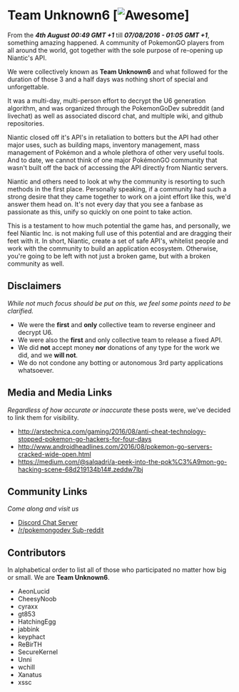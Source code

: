 # Team Unknown6 [![Awesome](https://cdn.rawgit.com/sindresorhus/awesome/d7305f38d29fed78fa85652e3a63e154dd8e8829/media/badge.svg)]

From the _**4th August 00:49 GMT +1**_ till _**07/08/2016 - 01:05 GMT +1**_, something amazing happened.
A community of PokemonGO players from all around the world, got together with the sole purpose of re-opening up Niantic's API.

We were collectively known as **Team Unknown6** and what followed for the duration of those 3 and a half days was nothing short of special and unforgettable.

It was a multi-day, multi-person effort to decrypt the U6 generation algorithm, and was organized through the PokemonGoDev subreddit (and livechat) as well as associated discord chat, and multiple wiki, and github repositories.

Niantic closed off it's API's in retaliation to botters but the API had other major uses, such as building maps, inventory management, mass management of Pokémon and a whole plethora of other very useful tools.
And to date, we cannot think of one major PokémonGO community that wasn't built off the back of accessing the API directly from Niantic servers.

Niantic and others need to look at why the community is resorting to such methods in the first place.
Personally speaking, if a community had such a strong desire that they came together to work on a joint effort like this, we'd answer them head on.
It's not every day that you see a fanbase as passionate as this, unify so quickly on one point to take action.

This is a testament to how much potential the game has, and personally, we feel Niantic Inc. is not making full use of this potential and are dragging their feet with it.
In short, Niantic, create a set of safe API's, whitelist people and work with the community to build an application ecosystem.
Otherwise, you're going to be left with not just a broken game, but with a broken community as well.

## Disclaimers

_While not much focus should be put on this, we feel some points need to be clarified._

* We were the **first** and **only** collective team to reverse engineer and decrypt U6.
* We were also the **first** and only collective team to release a fixed API.
* We did **not** accept money **nor** donations of any type for the work we did, and we **will not**.
* We do not condone any botting or autonomous 3rd party applications whatsoever.

## Media and Media Links

_Regardless of how accurate or inaccurate_ these posts were, we've decided to link them for visibility.

* http://arstechnica.com/gaming/2016/08/anti-cheat-technology-stopped-pokemon-go-hackers-for-four-days
* http://www.androidheadlines.com/2016/08/pokemon-go-servers-cracked-wide-open.html
* https://medium.com/@salqadri/a-peek-into-the-pok%C3%A9mon-go-hacking-scene-68d219134b14#.zeddw7lbj


## Community Links ##

_Come along and visit us_

* [Discord Chat Server](https://discord.gg/dKTSHZC)
* [/r/pokemongodev Sub-reddit](https://www.reddit.com/r/pokemongodev/)

## Contributors

In alphabetical order to list all of those who participated no matter how big or small. We are **Team Unknown6**.

* AeonLucid
* CheesyNoob
* cyraxx
* gt853
* HatchingEgg
* jabbink
* keyphact
* ReBirTH
* SecureKernel
* Unni
* wchill
* Xanatus
* xssc
